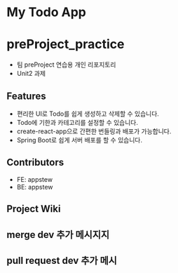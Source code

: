 # My Todo App
# preProject_practice
- 팀 preProject 연습용 개인 리포지토리
- Unit2 과제


## Features

- 편리한 UI로 Todo를 쉽게 생성하고 삭제할 수 있습니다.
- Todo에 기한과 카테고리를 설정할 수 있습니다.
- create-react-app으로 간편한 번들링과 배포가 가능합니다.
- Spring Boot로 쉽게 서버 배포를 할 수 있습니다.

## Contributors

- FE: appstew
- BE: appstew

## Project Wiki

## merge dev 추가 메시지지

## pull request dev 추가 메시